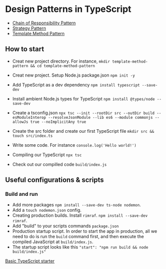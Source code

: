 # Design Patterns in TypeScript

- [Chain of Responsibility Pattern](chain-of-responsibility)
- [Strategy Pattern](strategy-pattern)
- [Template Method Pattern](template-method)

## How to start
- Creat new project directory. For instance, `mkdir template-method-pattern && cd template-method-pattern`
 - Creat new project. Setup Node.js package.json `npm init -y`
 - Add TypeScript as a dev dependency `npm install typescript --save-dev`
- Install ambient Node.js types for TypeScript `npm install @types/node --save-dev`
- Create a tsconfig.json `npx tsc --init --rootDir src --outDir build --esModuleInterop --resolveJsonModule --lib es6 --module commonjs --allowJs true --noImplicitAny true`
- Create the src folder and create our first TypeScript file `mkdir src && touch src/index.ts`

- Write some code. For instance `console.log('Hello world!')`
- Compiling our TypeScript `npx tsc`
- Check out our compilled code `build/index.js`

## Useful configurations & scripts

### Build and run

- Add more packages `npm install --save-dev ts-node nodemon`.
- Add a `touch nodemon.json` config.
- Creating production builds. Install `rimraf`. `npm install --save-dev rimraf`.
- Add  "build" to your scripts commands `package.json`
- Production startup script. In order to start the app in production, all we need 
to do is run the `build` command first, and then execute the compiled JavaScript at `build/index.js`.
- The startup script looks like this `"start": "npm run build && node build/index.js"`

[Basic TypeScript starter](https://github.com/stemmlerjs/simple-typescript-starter)
